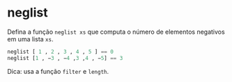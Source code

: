 # neglist

Defina a função `neglist xs` que computa o número de elementos negativos em uma lista `xs`.

```hs
neglist [ 1 , 2 , 3 , 4 , 5 ] == 0
neglist [1 , −3 , −4 ,3 ,4 , −5] == 3
```


Dica: usa a função `filter` e `length`.
